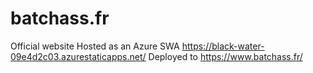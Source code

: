 # batchass.fr
Official website
Hosted as an Azure SWA https://black-water-09e4d2c03.azurestaticapps.net/
Deployed to https://www.batchass.fr/